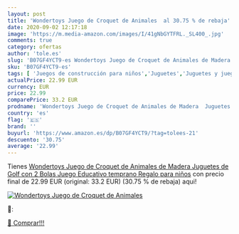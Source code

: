 ```yaml
---
layout: post
title: 'Wondertoys Juego de Croquet de Animales  al 30.75 % de rebaja'
date: 2020-09-02 12:17:18
image: 'https://m.media-amazon.com/images/I/41gNbGYTFRL._SL400_.jpg'
comments: true
category: ofertas
author: 'tole.es'
slug: 'B07GF4YCT9-es Wondertoys Juego de Croquet de Animales de Madera Juguetes...'
sku: 'B07GF4YCT9-es'
tags: [ 'Juegos de construcción para niños','Juguetes','Juguetes y juegos','juguetes', ]
actualPrice: 22.99 EUR
currency: EUR
price: 22.99
comparePrice: 33.2 EUR
prodname: 'Wondertoys Juego de Croquet de Animales de Madera  Juguetes de Golf con 2 Bolas  Juego Educativo temprano  Regalo para niños'
country: 'es'
flag: '🇪🇸'
brand: ''
buyurl: 'https://www.amazon.es/dp/B07GF4YCT9/?tag=tolees-21'
descuento: '30.75'
average: '22.99'
---
```


Tienes [Wondertoys Juego de Croquet de Animales de Madera  Juguetes de Golf con 2 Bolas  Juego Educativo temprano  Regalo para niños](https://www.amazon.es/dp/B07GF4YCT9/?tag=tolees-21) con precio final de  22.99 EUR (original: 33.2 EUR) (30.75 %  de rebaja) aqui!

[![Wondertoys Juego de Croquet de Animales ](https://m.media-amazon.com/images/I/41gNbGYTFRL._SL400_.jpg)](https://www.amazon.es/dp/B07GF4YCT9/?tag=tolees-21)

🔎:


[🛒 Comprar!!!](https://www.amazon.es/dp/B07GF4YCT9/?tag=tolees-21)
